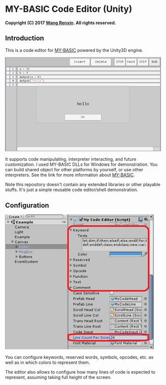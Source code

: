 # MY-BASIC Code Editor (Unity)

**Copyright (C) 2017 [Wang Renxin](https://cn.linkedin.com/in/wang-renxin-02049443). All rights reserved.**

## Introduction

This is a code editor for [MY-BASIC](https://github.com/paladin-t/my_basic) powered by the Unity3D engine.

![](docs/run.png)

It supports code manipulating, interpreter interacting, and future customization. I used MY-BASIC DLLs for Windows for demonstration. You can build shared object for other platforms by yourself, or use other interpreters. See the link for more information about [MY-BASIC](https://github.com/paladin-t/my_basic).

Note this repository doesn't contain any extended libraries or other playable stuffs. It's just a simple reusable code editor/shell demonstration.

## Configuration

![](docs/config.png)

You can configure keywords, reserved words, symbols, opcodes, etc. as well as in which colors to represent them.

The editor also allows to configure how many lines of code is expected to represent, assuming taking full height of the screen.
